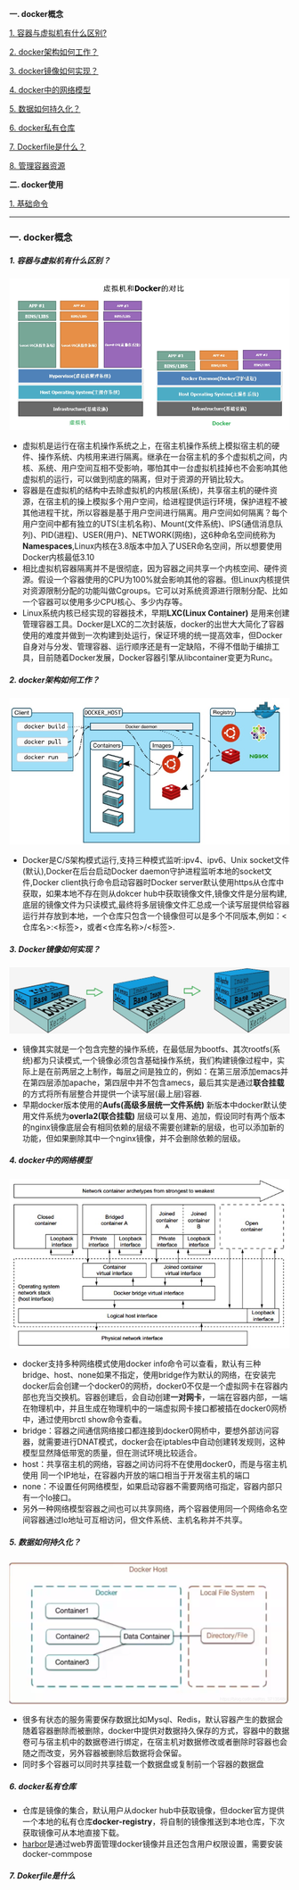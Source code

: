 **一. docker概念**

   [1. 容器与虚拟机有什么区别?](https://github.com/Myrecord/Docker/blob/master/README.md)
  
   [2. docker架构如何工作？](https://github.com/Myrecord/Docker/blob/master/README.md)
  
   [3. docker镜像如何实现？](https://github.com/Myrecord/Docker/blob/master/README.md)
  
   [4. docker中的网络模型](https://github.com/Myrecord/Docker/blob/master/README.md)
  
   [5. 数据如何持久化？](https://github.com/Myrecord/Docker/blob/master/README.md)
  
   [6. docker私有仓库](https://github.com/Myrecord/Docker/blob/master/README.md)
  
   [7. Dockerfile是什么？](https://github.com/Myrecord/Docker/blob/master/README.md)
  
   [8. 管理容器资源](https://github.com/Myrecord/Docker/blob/master/README.md)
  

**二. docker使用**
    
  [1. 基础命令](https://github.com/Myrecord/Docker/blob/master/README.md)
  
  
----
### 一. docker概念
##### 1. 容器与虚拟机有什么区别？
![1.jpg](https://github.com/Myrecord/Docker/blob/master/1.jpg)
* 虚拟机是运行在宿主机操作系统之上，在宿主机操作系统上模拟宿主机的硬件、操作系统、内核用来进行隔离。继承在一台宿主机的多个虚拟机之间，内核、系统、用户空间互相不受影响，哪怕其中一台虚拟机挂掉也不会影响其他虚拟机的运行，可以做到彻底的隔离，但对于资源的开销比较大。
* 容器是在虚拟机的结构中去除虚拟机的内核层(系统)，共享宿主机的硬件资源，在宿主机的操上模拟多个用户空间，给进程提供运行环境，保护进程不被其他进程干扰，所以容器是基于用户空间进行隔离。用户空间如何隔离？每个用户空间中都有独立的UTS(主机名称)、Mount(文件系统)、IPS(通信消息队列)、PID(进程)、USER(用户)、NETWORK(网络)，这6种命名空间统称为**Namespaces**,Linux内核在3.8版本中加入了USER命名空间，所以想要使用Docker内核最低3.10
* 相比虚拟机容器隔离并不是很彻底，因为容器之间共享一个内核空间、硬件资源。假设一个容器使用的CPU为100%就会影响其他的容器。但Linux内核提供对资源限制分配的功能叫做Cgroups。它可以对系统资源进行限制分配、比如一个容器可以使用多少CPU核心、多少内存等。
* Linux系统内核已经实现的容器技术，早期**LXC(Linux Container)** 是用来创建管理容器工具。Docker是LXC的二次封装版，docker的出世大大简化了容器使用的难度并做到一次构建到处运行，保证环境的统一提高效率，但Docker自身对与分发、管理容器、运行顺序还是有一定缺陷，不得不借助于编排工具，目前随着Docker发展，Docker容器引擎从libcontainer变更为Runc。
##### 2. docker架构如何工作？
![2.jpg](https://github.com/Myrecord/Docker/blob/master/2.jpg)
* Docker是C/S架构模式运行,支持三种模式监听:ipv4、ipv6、Unix socket文件(默认),Docker在后台启动Docker daemon守护进程监听本地的socket文件,Docker client执行命令启动容器时Docker server默认使用https从仓库中获取，如果本地不存在则从dokcer hub中获取镜像文件,镜像文件是分层构建,底层的镜像文件为只读模式,最终将多层镜像文件汇总成一个读写层提供给容器运行并存放到本地，一个仓库只包含一个镜像但可以是多个不同版本,例如：&lt;仓库名&gt;:&lt;标签&gt;，或者&lt;仓库名称&gt;/&lt;标签&gt;.
##### 3. Docker镜像如何实现？
![3.jpg](https://github.com/Myrecord/Docker/blob/master/3.jpg)
* 镜像其实就是一个包含完整的操作系统，在最低层为bootfs、其次rootfs(系统)都为只读模式,一个镜像必须包含基础操作系统，我们构建镜像过程中，实际上是在前两层之上制作，每层之间是独立的，例如：在第三层添加emacs并在第四层添加apache，第四层中并不包含amecs，最后其实是通过**联合挂载**的方式将所有层整合并提供一个读写层(最上层)容器.
* 早期docker版本使用的**Aufs(高级多层统一文件系统)** 新版本中docker默认使用文件系统为**overla2(联合挂载)** 层级可以复用、追加，假设同时有两个版本的nginx镜像底层会有相同依赖的层级不需要创建新的层级，也可以添加新的功能，但如果删除其中一个nginx镜像，并不会删除依赖的层级。
##### 4. docker中的网络模型
![4.jpg](https://github.com/Myrecord/Docker/blob/master/4.jpg)
* docker支持多种网络模式使用docker info命令可以查看，默认有三种bridge、host、none如果不指定，使用bridge作为默认的网络，在安装完docker后会创建一个docker0的网桥，docker0不仅是一个虚拟网卡在容器内部也充当交换机。容器创建后，会自动创建**一对网卡**，一端在容器内部，一端在物理机中，并且生成在物理机中的一端虚拟网卡接口都被插在docker0网桥中，通过使用brctl show命令查看。
* bridge：容器之间通信网络接口都连接到docker0网桥中，要想外部访问容器，就需要进行DNAT模式，docker会在iptables中自动创建转发规则，这种模型显然降低带宽的质量，但在测试环境比较适合。
* host：共享宿主机的网络，容器之间访问将不在使用docker0，而是与宿主机使用
同一个IP地址，在容器内开放的端口相当于开发宿主机的端口
* none：不设置任何网络模型，如果启动容器不需要网络可指定，容器内部只有一个lo接口。
* 另外一种网络模型容器之间也可以共享网络，两个容器使用同一个网络命名空间容器通过lo地址可互相访问，但文件系统、主机名称并不共享。
##### 5. 数据如何持久化？
![5.png](https://github.com/Myrecord/Docker/blob/master/5.png)
* 很多有状态的服务需要保存数据比如Mysql、Redis，默认容器产生的数据会随着容器删除而被删除，docker中提供对数据持久保存的方式，容器中的数据卷可与宿主机中的数据卷进行绑定，在宿主机对数据修改或者删除时容器也会随之而改变，另外容器被删除后数据将会保留。
* 同时多个容器可以同时共享挂载一个数据盘或复制前一个容器的数据盘
##### 6. docker私有仓库
* 仓库是镜像的集合，默认用户从docker hub中获取镜像，但docker官方提供一个本地的私有仓库**docker-registry**，将自制的镜像推送到本地仓库，下次获取镜像可从本地直接下载。
* [harbor](https://github.com/goharbor/harbor)是通过web界面管理docker镜像并且还包含用户权限设置，需要安装docker-commpose
##### 7. Dokerfile是什么
